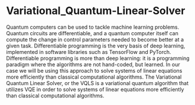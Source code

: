 # Variational_Quantum-Linear-Solver
Quantum computers can be used to tackle machine learning problems. Quantum circuits are differentiable, and a quantum computer itself can compute the change in control parameters needed to become better at a given task.  Differentiable programming is the very basis of deep learning, implemented in software libraries such as TensorFlow and PyTorch. Differentiable programming is more than deep learning: it is a programming paradigm where the algorithms are not hand-coded, but learned.  In our case we will be using this approach to solve systems of linear equations more efficiently than classical computational algorithms. The Variational Quantum Linear Solver, or the VQLS is a variational quantum algorithm that utilizes VQE in order to solve systems of linear equations more efficiently than classical computational algorithms. 
